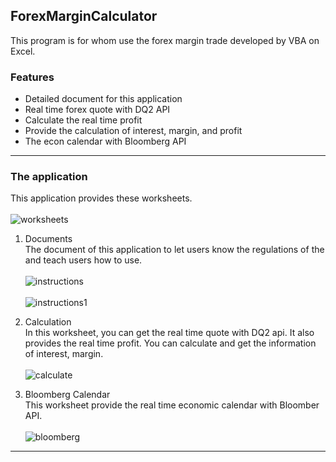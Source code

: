 ## ForexMarginCalculator
This program is for whom use the forex margin trade developed by VBA on Excel.
### Features
+ Detailed document for this application 
+ Real time forex quote with DQ2 API 
+ Calculate the real time profit
+ Provide the calculation of interest, margin, and profit  
+ The econ calendar with Bloomberg API 
---- 
### The application 
This application provides these worksheets.
<br>  
![worksheets](https://github.com/wukaihua119/ForexMarginCalculator/blob/master/pics/worksheets.PNG)
</br> 
1. Documents 
    <br>
    The document of this application to let users know the regulations of the and teach users how to use. 
    </br> 
    <br> 
    ![instructions](https://github.com/wukaihua119/ForexMarginCalculator/blob/master/pics/instructions.PNG)
    </br> 
    <br> 
    ![instructions1](https://github.com/wukaihua119/ForexMarginCalculator/blob/master/pics/instructions1.PNG)
    </br> 

2. Calculation 
    <br> 
    In this worksheet, you can get the real time quote with DQ2 api. It also provides the real time profit. 
    You can calculate and get the information of interest, margin. 
    </br> 
    <br>
    ![calculate](https://github.com/wukaihua119/ForexMarginCalculator/blob/master/pics/calculate.PNG)
    </br> 

3. Bloomberg Calendar 
    <br>
    This worksheet provide the real time economic calendar with Bloomber API. 
    </br>
    <br> 
    ![bloomberg](https://github.com/wukaihua119/ForexMarginCalculator/blob/master/pics/bloomberg.PNG)
    </br> 
----
